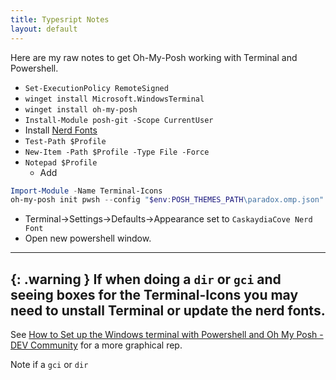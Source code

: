 ```yaml
---
title: Typesript Notes
layout: default
---  
```

  
Here are my raw notes to get Oh-My-Posh working with Terminal and Powershell.  
  
- `Set-ExecutionPolicy RemoteSigned`
- `winget install Microsoft.WindowsTerminal`
- `winget install oh-my-posh`
- `Install-Module posh-git -Scope CurrentUser`
- Install [Nerd Fonts](https://www.nerdfonts.com/font-downloads)
- `Test-Path $Profile`
- `New-Item -Path $Profile -Type File -Force`
- `Notepad $Profile`
    - Add 
```Powershell  
Import-Module -Name Terminal-Icons  
oh-my-posh init pwsh --config "$env:POSH_THEMES_PATH\paradox.omp.json" | Invoke-Expression 
```
- Terminal->Settings->Defaults->Appearance set to `CaskaydiaCove Nerd Font`
- Open new powershell window.

----  
{: .warning }
If when doing a `dir` or `gci` and seeing boxes for the Terminal-Icons you may need to unstall Terminal or update the nerd fonts.
----    
  
See [How to Set up the Windows terminal with Powershell and Oh My Posh - DEV Community](https://dev.to/slydragonn/how-to-set-up-the-windows-terminal-with-powershell-and-oh-my-posh-2ba4#:~:text=How%20to%20Set%20up%20the%20Windows%20terminal%20with,...%206%206.%20Set%20up%20the%20terminal%20background) for a more graphical rep.
  
Note if a `gci` or `dir` 